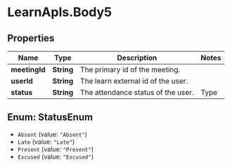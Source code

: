 # LearnApIs.Body5

## Properties
Name | Type | Description | Notes
------------ | ------------- | ------------- | -------------
**meetingId** | **String** | The primary id of the meeting. | 
**userId** | **String** | The learn external id of the user. | 
**status** | **String** | The attendance status of the user.   | Type      | Description  | --------- | --------- | | Absent |  | | Late |  | | Present |  | | Excused |  |  | 

<a name="StatusEnum"></a>
## Enum: StatusEnum

* `Absent` (value: `"Absent"`)
* `Late` (value: `"Late"`)
* `Present` (value: `"Present"`)
* `Excused` (value: `"Excused"`)

